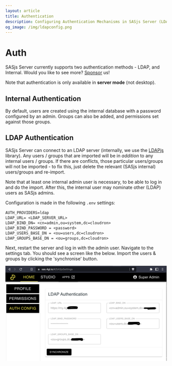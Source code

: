 ```yaml
---
layout: article
title: Authentication
description: Configuring Authentication Mechanisms in SASjs Server (LDAP and Internal)
og_image: /img/ldapconfig.png
---
```


# Auth

SASjs Server currently supports two authentication methods - LDAP, and Internal.  Would you like to see more?  [Sponsor](https://github.com/sponsors/sasjs) us!

Note that authentication is only available in **server mode** (not desktop).

## Internal Authentication

By default, users are created using the internal database with a password configured by an admin.  Groups can also be added, and permissions set against those groups.

## LDAP Authentication

SASjs Server can connect to an LDAP server (internally, we use the [LDAPjs](http://ldapjs.org/client.html) library).  Any users / groups that are imported will be in _addition_ to any internal users / groups.  If there are conflicts, those particular users/groups will not be imported - to fix this, just delete the relevant (SASjs internal) users/groups and re-import.

Note that at least one internal admin user is necessary, to be able to log in and do the import.  After this, the internal user may nominate other (LDAP) users as SASjs admins.

Configuration is made in the following `.env` settings:

```
AUTH_PROVIDERS=ldap
LDAP_URL= <LDAP_SERVER_URL>
LDAP_BIND_DN= <cn=admin,ou=system,dc=cloudron>
LDAP_BIND_PASSWORD = <password>
LDAP_USERS_BASE_DN = <ou=users,dc=cloudron>
LDAP_GROUPS_BASE_DN = <ou=groups,dc=cloudron>
```

Next, restart the server and log in with the admin user. Navigate to the settings tab.  You should see a screen like the below.  Import the users & groups by clicking the 'synchronise' button.

![LDAP in SASjs](img/ldapconfig.png)